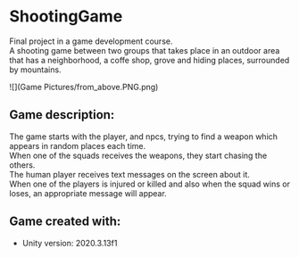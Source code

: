 # ShootingGame

Final project in a game development course. <br />
A shooting game between two groups that takes place in an outdoor area that has a neighborhood, a coffe shop, grove and hiding places, surrounded by mountains.<br />

![](Game Pictures/from_above.PNG.png)

## Game description:
The game starts with the player, and npcs, trying to find a weapon which appears in random places each time.<br />
When one of the squads receives the weapons, they start chasing the others.<br />
The human player receives text messages on the screen about it.<br />
When one of the players is injured or killed and also when the squad wins or loses, an appropriate message will appear.<br />



## Game created with:
* Unity version: 2020.3.13f1 
